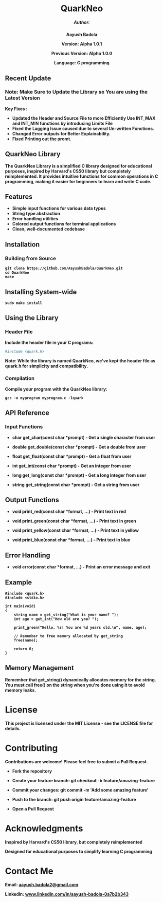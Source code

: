 <div align="center">

# QuarkNeo

<h5>Author:</h5><b>Aayush Badola<b>

Version: Alpha 1.0.1

Previous Version: Alpha 1.0.0

Language: C programming

</div>

## Recent Update
### Note: Make Sure to Update the Library so You are using the Latest Version
Key Fixes : 
* Updated the Header and Source File to more Efficiently Use INT_MAX and INT_MIN functions by introducing Limits File 
* Fixed the Lagging Issue caused due to several Un-written Functions.
* Changed Error outputs for Better Explainability.
* Fixed Printing out the promt.

## QuarkNeo Library

The QuarkNeo Library is a simplified C library designed for educational purposes, inspired by Harvard's CS50 library but completely reimplemented. It provides intuitive functions for common operations in C programming, making it easier for beginners to learn and write C code.

## Features

*   Simple input functions for various data types
*   String type abstraction
*   Error handling utilities
*   Colored output functions for terminal applications
*   Clean, well-documented codebase

## Installation

### Building from Source

```
git clone https://github.com/AayushBadola/QuarkNeo.git
cd QuarkNeo
make
```


## Installing System-wide
```
sudo make install
```
## Using the Library
### Header File
Include the header file in your C programs:
```bash
#include <quark.h>
```
Note: While the library is named QuarkNeo, we've kept the header file as quark.h for simplicity and compatibility.

### Compilation
Compile your program with the QuarkNeo library:
```
gcc -o myprogram myprogram.c -lquark
```
## API Reference
### Input Functions

* char get_char(const char *prompt) - Get a single character from user

* double get_double(const char *prompt) - Get a double from user

* float get_float(const char *prompt) - Get a float from user

* int get_int(const char *prompt) - Get an integer from user

* long get_long(const char *prompt) - Get a long integer from user

* string get_string(const char *prompt) - Get a string from user

## Output Functions
* void print_red(const char *format, ...) - Print text in red

* void print_green(const char *format, ...) - Print text in green

* void print_yellow(const char *format, ...) - Print text in yellow

* void print_blue(const char *format, ...) - Print text in blue

## Error Handling
* void error(const char *format, ...) - Print an error message and exit

## Example
```
#include <quark.h>
#include <stdio.h>

int main(void)
{
    string name = get_string("What is your name? ");
    int age = get_int("How old are you? ");

    print_green("Hello, %s! You are %d years old.\n", name, age);

    // Remember to free memory allocated by get_string
    free(name);

    return 0;
}
```
## Memory Management
Remember that get_string() dynamically allocates memory for the string. You must call free() on the string when you're done using it to avoid memory leaks.

# License
This project is licensed under the MIT License - see the LICENSE file for details.

# Contributing
Contributions are welcome! Please feel free to submit a Pull Request.

* Fork the repository

* Create your feature branch: git checkout -b feature/amazing-feature

* Commit your changes: git commit -m 'Add some amazing feature'

* Push to the branch: git push origin feature/amazing-feature

* Open a Pull Request

# Acknowledgments
Inspired by Harvard's CS50 library, but completely reimplemented

Designed for educational purposes to simplify learning C programming

# Contact Me
Email: aayush.badola2@gmail.com

LinkedIn: www.linkedin.com/in/aayush-badola-0a7b2b343
